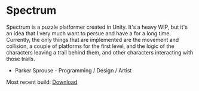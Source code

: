 # Spectrum
Spectrum is a puzzle platformer created in Unity. It's a heavy WIP, but it's an idea that I very much want to persue and have a for a long time.<br />
Currently, the only things that are implemented are the movement and collision, a couple of platforms for the first level, and the logic of the characters leaving a trail behind them, and other characters interacting with those trails.

- Parker Sprouse - Programming / Design / Artist

Most recent build: [Download](http://parkersprouse.me/games/spectrum/build/SpectrumBuild.zip)
